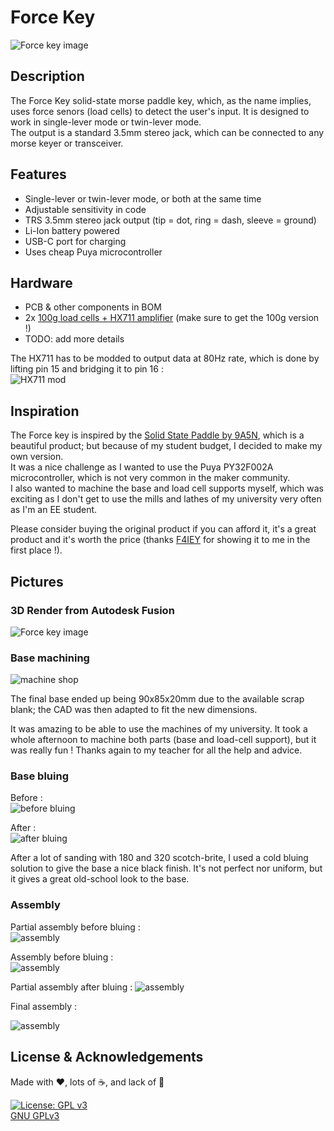 # Force Key

![Force key image](images/final-assembly-radio.jpg)

## Description

The Force Key solid-state morse paddle key, which, as the name implies, uses force senors (load cells) to detect the user's input. It is designed to work in single-lever mode or twin-lever mode.  
The output is a standard 3.5mm stereo jack, which can be connected to any morse keyer or transceiver.

## Features

- Single-lever or twin-lever mode, or both at the same time
- Adjustable sensitivity in code
- TRS 3.5mm stereo jack output (tip = dot, ring = dash, sleeve = ground)
- Li-Ion battery powered
- USB-C port for charging
- Uses cheap Puya microcontroller

## Hardware

- PCB & other components in BOM
- 2x [100g load cells + HX711 amplifier](https://fr.aliexpress.com/item/1005001537354199.html) (make sure to get the 100g version !)
- TODO: add more details

The HX711 has to be modded to output data at 80Hz rate, which is done by lifting pin 15 and bridging it to pin 16 :  
![HX711 mod](images/hx711-mod.jpg)

## Inspiration

The Force key is inspired by the [Solid State Paddle by 9A5N](https://www.9a5n.eu/paddle.html), which is a beautiful product; but because of my student budget, I decided to make my own version.  
It was a nice challenge as I wanted to use the Puya PY32F002A microcontroller, which is not very common in the maker community.  
I also wanted to machine the base and load cell supports myself, which was exciting as I don't get to use the mills and lathes of my university very often as I'm an EE student.

Please consider buying the original product if you can afford it, it's a great product and it's worth the price (thanks [F4IEY](https://github.com/f4iey) for showing it to me in the first place !).

## Pictures

### 3D Render from Autodesk Fusion

![Force key image](hardware/Files/render.PNG)

### Base machining

![machine shop](images/machine-shop.jpg)

The final base ended up being 90x85x20mm due to the available scrap blank; the CAD was then adapted to fit the new dimensions.

It was amazing to be able to use the machines of my university. It took a whole afternoon to machine both parts (base and load-cell support), but it was really fun ! Thanks again to my teacher for all the help and advice.

### Base bluing

Before :  
![before bluing](images/base-before-blue.jpg)

After :  
![after bluing](images/base-after-blue.jpg)

After a lot of sanding with 180 and 320 scotch-brite, I used a cold bluing solution to give the base a nice black finish. It's not perfect nor uniform, but it gives a great old-school look to the base.

### Assembly

Partial assembly before bluing :  
![assembly](images/partial-assembly.jpg)

Assembly before bluing :  
![assembly](images/assembly.jpg)

Partial assembly after bluing :
![assembly](images/partial-blue-top.jpg)

Final assembly :

![assembly](images/final-assembly-radio.jpg)

## License & Acknowledgements

Made with ❤️, lots of ☕️, and lack of 🛌

[![License: GPL v3](https://www.gnu.org/graphics/gplv3-127x51.png)](https://www.gnu.org/licenses/gpl-3.0.en.html)  
[GNU GPLv3](https://www.gnu.org/licenses/gpl-3.0.en.html)
